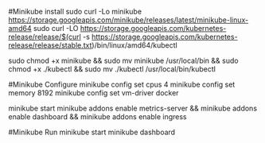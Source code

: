 #Minikube install
sudo curl -Lo minikube https://storage.googleapis.com/minikube/releases/latest/minikube-linux-amd64
sudo curl -LO https://storage.googleapis.com/kubernetes-release/release/$(curl -s https://storage.googleapis.com/kubernetes-release/release/stable.txt)/bin/linux/amd64/kubectl

sudo chmod +x minikube && sudo mv minikube /usr/local/bin && sudo chmod +x ./kubectl && sudo mv ./kubectl /usr/local/bin/kubectl

#Minikube Configure
minikube config set cpus 4
minikube config set memory 8192
minikube config set vm-driver docker

minikube start
minikube addons enable metrics-server && minikube addons enable dashboard && minikube addons enable ingress

#Minikube Run
minikube start
minikube dashboard

